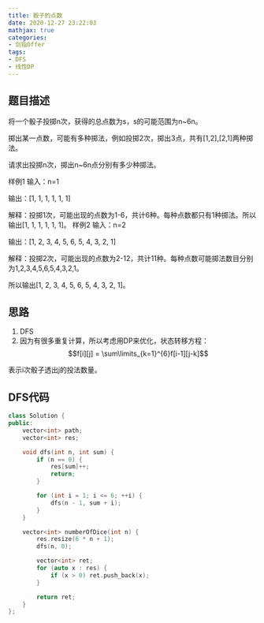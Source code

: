 ```yaml
---
title: 骰子的点数
date: 2020-12-27 23:22:03
mathjax: true
categories:
- 剑指Offer
tags: 
- DFS
- 线性DP
---
```


## 题目描述

将一个骰子投掷n次，获得的总点数为s，s的可能范围为n~6n。

掷出某一点数，可能有多种掷法，例如投掷2次，掷出3点，共有[1,2],[2,1]两种掷法。

请求出投掷n次，掷出n~6n点分别有多少种掷法。

样例1
输入：n=1

输出：[1, 1, 1, 1, 1, 1]

解释：投掷1次，可能出现的点数为1-6，共计6种。每种点数都只有1种掷法。所以输出[1, 1, 1, 1, 1, 1]。
样例2
输入：n=2

输出：[1, 2, 3, 4, 5, 6, 5, 4, 3, 2, 1]

解释：投掷2次，可能出现的点数为2-12，共计11种。每种点数可能掷法数目分别为1,2,3,4,5,6,5,4,3,2,1。

所以输出[1, 2, 3, 4, 5, 6, 5, 4, 3, 2, 1]。

## 思路

1. DFS
2. 因为有很多重复计算，所以考虑用DP来优化，状态转移方程：
   $$f[i][j] = \sum\limits_{k=1}^{6}f[i-1][j-k]$$

表示i次骰子透出j的投法数量。

## DFS代码

```cpp
class Solution {
public:
    vector<int> path;
    vector<int> res;

    void dfs(int n, int sum) {
        if (n == 0) {
            res[sum]++;
            return;
        }

        for (int i = 1; i <= 6; ++i) {
            dfs(n - 1, sum + i);
        }
    }

    vector<int> numberOfDice(int n) {
        res.resize(6 * n + 1);
        dfs(n, 0);

        vector<int> ret;
        for (auto x : res) {
            if (x > 0) ret.push_back(x);
        }

        return ret;
    }
};
```
